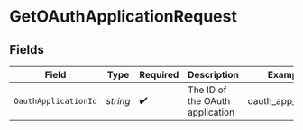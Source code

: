 # GetOAuthApplicationRequest


## Fields

| Field                           | Type                            | Required                        | Description                     | Example                         |
| ------------------------------- | ------------------------------- | ------------------------------- | ------------------------------- | ------------------------------- |
| `OauthApplicationId`            | *string*                        | :heavy_check_mark:              | The ID of the OAuth application | oauth_app_12345                 |